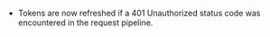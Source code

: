 - Tokens are now refreshed if a 401 Unauthorized status code was encountered in the request pipeline.